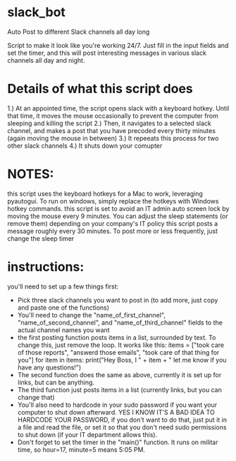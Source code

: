 # slack_bot

Auto Post to different Slack channels all day long

Script to make it look like you're working 24/7. 
Just fill in the input fields and set the timer, and this will post interesting messages in various slack channels all day and night.

# Details of what this script does
1.) At an appointed time, the script opens slack with a keyboard hotkey. Until that time, it moves the mouse occasionally to prevent the computer from sleeping and killing the script
2.) Then, it navigates to a selected slack channel, and makes a post that you have precoded every thirty minutes (again moving the mouse in between)
3.) It repeeats this process for two other slack channels
4.) It shuts down your comupter

# NOTES:
this script uses the keyboard hotkeys for a Mac to work, leveraging pyautogui. To run on windows, simply replace the hotkeys with Windows hotkey commands.
this script is set to avoid an IT admin auto screen lock by moving the mouse every 9 minutes. You can adjust the sleep statements (or remove them) depending on your company's IT policy
this script posts a message roughly every 30 minutes. To post more or less frequently, just change the sleep timer

# instructions:
you'll need to set up a few things first:
  - Pick three slack channels you want to post in (to add more, just copy and paste one of the functions)
  - You'll need to change the "name_of_first_channel", "name_of_second_channel", and "name_of_third_channel" fields to the actual channel names you want
  - the first posting function posts items in a list, surrounded by text. To change this, just remove the loop. It works like this:
            items = ["took care of those reports", "answerd those emails", "took care of that thing for you"]
            for item in items:
               print("Hey Boss, I " + item + " let me know if you have any questions!")   
  - The second function does the same as above, currently it is set up for links, but can be anything.
  - The third function just posts items in a list (currently links, but you can change that)
  - You'll also need to hardcode in your sudo password if you want your computer to shut down afterward. YES I KNOW IT'S A BAD IDEA TO HARDCODE YOUR PASSWORD, if you don't want to do that, just put it in a file and read the file, or set it so that you don't need sudo permissions to shut down (if your IT department allows this).
  - Don't forget to set the timer in the "main()" function. It runs on militar time, so hour=17, minute=5 means 5:05 PM.
